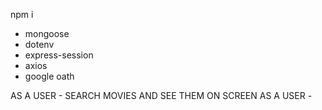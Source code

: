 npm i 
- mongoose
- dotenv
- express-session
- axios
- google oath

AS A USER - SEARCH MOVIES AND SEE THEM ON SCREEN
AS A USER - 
